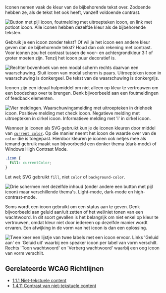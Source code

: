 <!-- @license CC0-1.0 -->

Iconen nemen vaak de kleur van de bijbehorende tekst over. Zodoende hebben ze, als de tekst het ook heeft, vanzelf voldoende contrast.

![Button met pijl icoon, foutmelding met uitroepteken icoon, en link met potloot icoon. Alle iconen hebben dezelfde kleur als de bijbehorende teksten.](https://raw.githubusercontent.com/nl-design-system/documentatie/assets/richtlijnen_stijl_iconen_kleuren-overnemen.png)

Gebruik je een icoon zonder tekst? Of wil je het icoon een andere kleur geven dan de bijbehorende tekst? Houd dan ook rekening met contrast. Voor iconen zou het contrast tussen de voor- en achtergrondkleur 3:1 of groter moeten zijn. Tenzij het icoon puur decoratief is.

![Rechter bovenhoek van een modal scherm rechts daarvan een waarschuwing. Sluit icoon van modal scherm is paars. Uitroepteken icoon in waarschuwing is donkergeel. De tekst van de waarschuwing is donkergrijs.](https://raw.githubusercontent.com/nl-design-system/documentatie/assets/richtlijnen_stijl_iconen_eigen-kleuren.png)

Iconen zijn een ideaal hulpmiddel om niet alleen op kleur te vertrouwen om een boodschap over te brengen. Denk bijvoorbeeld aan een foutmeldingen of feedback elementen.

![Vier meldingen. Waarschuwingsmelding met uitroepteken in driehoek icoon. Positieve melding met check icoon. Negatieve melding met uitroepteken in cirkel icoon. Informatieve melding met 'i' in cirkel icoon.](https://raw.githubusercontent.com/nl-design-system/documentatie/assets/richtlijnen_stijl_iconen_niet-op-kleur-vertrouwen.png)

Wanneer je iconen als SVG gebruikt kun je de iconen kleuren door middel van [`current color`](https://developer.mozilla.org/en-US/docs/Web/CSS/color_value#currentcolor_keyword). Op die manier neemt het icoon de waarde over van de `color` die is toegepast. Hierdoor kleuren je iconen ook netjes mee als iemand gebruik maakt van bijvoorbeeld een donker thema (dark-mode) of Windows High Contrast Mode.

```css
.icon {
  fill: currentColor;
}
```

Let wel; SVG gebruikt `fill`, niet `color` of `background-color`.

![Drie schermen met dezelfde inhoud (onder andere een button met pijl icoon) maar verschillende thema's. Light-mode, dark-mode en high-contrast-mode.](https://raw.githubusercontent.com/nl-design-system/documentatie/assets/richtlijnen_stijl_iconen_high-contrast.png)

Soms wordt een icoon gebruikt om een status aan te geven. Denk bijvoorbeeld aan geluid aan/uit zetten of het wel/niet tonen van een wachtwoord. In dit soort gevallen is het belangrijk om niet enkel op kleur te vertrouwen, omdat kleur niet door iedereen op dezelfde manier wordt ervaren. Een afwijking in de vorm van het icoon is dan een oplossing.

![Twee keer een lijstje van twee labels met een icoon ervoor. Links 'Geluid aan' en 'Geluid uit' waarbij een speaker icoon per label van vorm verschilt. Rechts 'Toon wachtwoord' en 'Verberg wachtwoord' waarbij een oog icoon van vorm verschilt.](https://raw.githubusercontent.com/nl-design-system/documentatie/assets/richtlijnen_stijl_iconen_status.png)

## Gerelateerde WCAG Richtlijnen

- [1.1.1 Niet-tekstuele content](/wcag/1.1.1/)
- [1.4.11 Contrast van niet-tekstuele content](/wcag/1.4.11)
